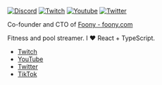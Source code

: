 [![Discord](https://img.shields.io/discord/730358864674947154.svg?label=&logo=discord&logoColor=ffffff&color=7389D8&labelColor=6A7EC2)](https://discord.gg/fwvzUh5TV3)
<a href="https://twitch.tv/acorn1010"><img src="https://img.shields.io/twitch/status/acorn1010?label=Twitch" alt="Twitch"></a>
<a href="https://www.youtube.com/c/UC3BHqkWP8ICUFdDA_-4UhOg"><img src="https://img.shields.io/youtube/channel/subscribers/UC3BHqkWP8ICUFdDA_-4UhOg?style=social" alt="Youtube" /></a>
<a href="https://twitter.com/theacorn1010"><img src="https://img.shields.io/twitter/follow/theacorn1010?label=Twitter&style=social" alt="Twitter"></a>

Co-founder and CTO of [Foony - foony.com](https://foony.com)

Fitness and pool streamer. I ❤️ React + TypeScript.

* [Twitch](https://twitch.tv/acorn1010)
* [YouTube](https://www.youtube.com/c/UC3BHqkWP8ICUFdDA_-4UhOg)
* [Twitter](https://twitter.com/theacorn1010)
* [TikTok](https://www.tiktok.com/@theacorn10)

